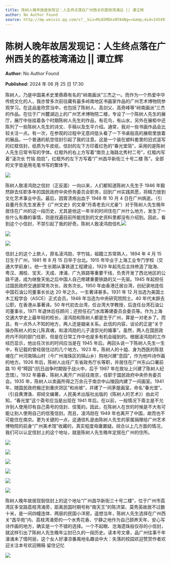 ```yaml
---
title: 陈树人晚年故居发现记：人生终点落在广州西关的荔枝湾涌边 || 谭立辉
author: No Author Found
source: http://mp.weixin.qq.com/s?__biz=MzA5MDkxNTA4Ng==&amp;mid=2454915297&amp;idx=1&amp;sn=5864fb93b9fe540eb6fec0d21d64a395&amp;chksm=87a3c080b0d449969e4695c4fcf9c4ed2a8efb9d057f1d221b03fa93e5c455386018479850a6&poc_token=HJ_Do2ejHyO-wNZGG8Q1S8FdPgy1YBBEob-nUEme
---
```


# 陈树人晚年故居发现记：人生终点落在广州西关的荔枝湾涌边 || 谭立辉

**Author:** No Author Found

**Published:** 2024 年 06 月 25 日 17:30

陈树人，乃是中国美术史里鼎鼎有名的“岭南画派”三杰之一。而作为一个热爱中华传统文化的人，我亦曾多次前往藏有最多岭南地区书画家作品的广州艺术博物院参观学习。在这品鉴欣赏当中，也包括了陈树人、高剑父、高奇峰等“岭南画派”三杰的作品。在位于广州麓湖边上的广州艺术博物院二楼，专设了一个陈树人先生的展厅，展厅中张挂着各个时期陈树人先生的作品，有花鸟，有山水，另外在展柜中还陈列了一些陈树人先生的诗文、手稿以及生平介绍。通常，我对一些书画作品会比较关注一点。有一次，在参观的过程中无意间低头看了一下书桌般高的展柜里放着的展品，一个普通的航空信封引起了我的注意。这是一个装在塑料套里的旧式竖写的红框信封，纸质为牛皮纸，信封的左下方印着红色的“春光堂简”，采用的是陈树人先生日常书写的字体。红框外的右上方写着“南京上海路北秀村二号”，红框内写着“淩次长 竹铭 勋启”，红框外的左下方写着“广州昌华新街三十号二楼 陈”。全部的文字皆是用毛笔书写的繁体字。

![](https://mmbiz.qpic.cn/mmbiz_jpg/PJWG74pLsMYnokMrJ0y4ibIzbfkB9lxxN396RZTuLcIbdmiaILHyjUVWhlcO5635ba9Xe8cuX5zs0x3UBWPjk8Tw/640?from=appmsg)

陈树人致凌鸿勋之信封（正反面）一向以来，人们都知道陈树人先生于 1946 年毅然辞去任职多年的国民政府中央侨务委员会职务，回到广州实践夙愿，将精力放到文化艺术事业中去。最后，因胃溃疡出血于 1948 年 10 月 4 日在广州病逝。（引自董丹东先生发表于《广州文史》的文章“丹青老去兴尤豪”）对于陈树人先生晚年居住在广州的这一段历史，尤其是他这一年半的时间住在广州什么地方，发生了一些什么有趣的事情，则是找遍目前所能找到的文史资料里都没有介绍到。因此，看到这个小信封，不禁引起了我的好奇。陈树人致凌鸿勋信札![](https://mmbiz.qpic.cn/mmbiz_png/bL2iaicTYdZn55nuwV9SlJic8B5unaj2KRx6IggUhYMW4Tic7TOpBOxD8ZDiawDdFTEkfpGRAC3C5c26nUbGFicica11w/640?wx_fmt=png&from=appmsg)

![](https://mmbiz.qpic.cn/mmbiz_jpg/PJWG74pLsMYnokMrJ0y4ibIzbfkB9lxxNPqNWwPlCy7tIDQUruE7R0w2JBQT3DaCtiam2c71LPfjgiaicicsPFfpRRg/640?from=appmsg)

![](https://mmbiz.qpic.cn/mmbiz_jpg/PJWG74pLsMYnokMrJ0y4ibIzbfkB9lxxNgtaBPEPibdt1Qk0iaE0e12DfJEvia8aqfPaNV75bibb3NRicDtPicWyhHI0A/640?from=appmsg)

信封上的这个上款人，原名淩鸿勋，字竹铭，祖籍江苏常熟人，1894 年 4 月 15 日生于广州，1981 年 8 月 15 日卒于台北。1915 年毕业于上海工业专门学校（交通大学前身）。他一生长期从事铁道工程建设，1929 年起先后主持修造了陇海、粤汉、湘桂、宝天、天成、津浦、广九铁路等重要干线，负责开发了西北地区的公路干道，成为继詹天佑之后中国人自己修建重要铁路的又一先驱。1945 年起担任过国民政府交通部常务次长、政务次长。1950 年由香港迁居台湾，创纪录地连任中国石油公司董事长长达 20 年之久。一生著译甚多。1931 年 12 月当选为美国土木工程学会（ASCE）正式会员。1948 年当选为中央研究院院士。40 年代末辞去公职，在香港从事著译。50 年代初去台湾，任台湾大学教授，后连任台湾石油公司董事长，1971 年退休后任顾问；还担任石门水库筹建委员会委员等。作为上海交通大学史上最年轻的校长，淩鸿勋和陈树人都是生于广州，算是一对老乡了。而且，有一点外人不知的地方，两人还是姻亲关系。此信的内容，谈论的正是“关于操办陈树人的女儿陈真魂，和淩鸿勋的儿子淩崇光的婚事”。虽然，两人在国民政府内不同的部门任职，但是在日常工作中也是多有机会碰到的。根据淩鸿勋的工作经历显示，他出任次长的时间应当是在 1945 年后。再回头说一下陈树人先生一生中，有记载的曾经居住过的几个地方。1923 年，陈树人的十姐、身为西医的陈慈魂在广州河南隔山村（今广州海珠区的隔山乡）购地兴建“息园”，作为他吟诗作画的地方。1926 年后，陈树人出任广东省政务厅长等职，并居住在广州东山口署前路 10 号“樗园”(抗日战争时期毁于战火中，后于 1987 年在故址上兴建了陈树人纪念馆）。1932 年暮春，陈树人离开广州前往南京，任职于国民政府中央侨务委员会。1935 年，陈树人以卖画所得之万余元于南京中山陵园内建了一间画室。1941 年，随国民政府搬迁到重庆郊区“和尚坡”，并建了一间茅屋画室，命名“春光堂”。（引自黄渭渔、郑经文编著，人民美术出版社出版的《陈树人的艺术》）由此可知，“春光堂”这个斋号应当是出现在 1941 年后。在以前，一般情况下斋主是不允许别人使用印有自己斋号的信封、信笺的。因此，在陈树人在世的时候是不大有可能让别人使用自己的信笺信封。而且，淩鸿勋在 1949 年也离开了中国，故而也不可能住在南京。更为关键的一点，这通信札是由陈树人先生的家属捐赠给广州艺术博物院的前身“广州美术馆”收藏的，真实程度毋庸置疑。综合以上几方面的情况，我们可以认定信封上的这个地址，就是陈树人先生晚年定居在广州的住所。

![](https://mmbiz.qpic.cn/mmbiz_jpg/PJWG74pLsMYnokMrJ0y4ibIzbfkB9lxxN3BGnapTDAQ1jP10AttGgFlU8icr7tFPFM2lfGV93knnChc1RiaFBuHjQ/640?from=appmsg)

![](https://mmbiz.qpic.cn/mmbiz_jpg/PJWG74pLsMYnokMrJ0y4ibIzbfkB9lxxNUSMjRQGrXJByibPw2bRuBibb1XketnPDOZyh2UzGcsrB9QGK9xkhscfA/640?from=appmsg)

![](https://mmbiz.qpic.cn/mmbiz_jpg/PJWG74pLsMYnokMrJ0y4ibIzbfkB9lxxNUqhJm5MibCRqiaRQYuSgBcXT5YMkG3Yse8C1c7geppty7mk4clUjRwXA/640?from=appmsg)

![](https://mmbiz.qpic.cn/mmbiz_jpg/PJWG74pLsMYnokMrJ0y4ibIzbfkB9lxxN1GS36OljApDptG5MRAz9icSapiaox7IgJRMG630XqfNSw5deejVice5qg/640?from=appmsg)

![](https://mmbiz.qpic.cn/mmbiz_jpg/PJWG74pLsMYnokMrJ0y4ibIzbfkB9lxxNug5xsUwEqWAL2vcc49OH9gYy2z1CSvLgt0xic7y3w0nObScHooL88aA/640?from=appmsg)

![](https://mmbiz.qpic.cn/mmbiz_jpg/PJWG74pLsMYnokMrJ0y4ibIzbfkB9lxxNlZMfeVzKbj3Pxh2HaRlLNAWl3eOMtVR5icMRvic0OiaQbJA6IEKt3kSdQ/640?from=appmsg)

陈树人晚年故居现貎信封上的这个地址“广州昌华新街三十号二楼”，位于广州市荔湾区多宝路荔枝湾涌旁，距离民国时期号称“南天王”的陈济棠、莫秀英故居不过数十米，是一间四幢连体、两层的民国小洋房。遥想当年，陈树人先生选择在广州西关“昌华苑”内、荔枝湾涌旁的一个水秀花香、宁静之地作为自己颐养天年、安心写诗作画的地方，确实是一个不错的选择。一个不起眼、沧海遗珠般仅存的小信封，就这样引出了陈树人先生晚年尘封已久的一段历史。读本号文章，品广州往事千年濠涌未了情阿丽，这个女人好凄凉番禺地名趣谈中大：失落的校园欢迎赞赏作者欢迎关注本号欢迎赐稿 留住记忆

![](https://mmbiz.qpic.cn/mmbiz_gif/PJWG74pLsMZX0BKcLeBUb1nicgI15AfMRowP8gXVMMjhZKcBJEv3c5ictEuf7ZJq3XnRib1cL9tgSvC69iaHkiaWEfw/640?wx_fmt=gif&tp=webp&wxfrom=5&wx_lazy=1)
